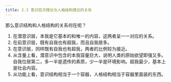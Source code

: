 ```yaml
---
title: 2.3 意识层次理论与人格结构理论的关系
---
```


 那么意识结构和人格结构的关系何在呢？ 

1. 在潜意识层，本我是它基本的和唯一的内容，这两者呈一一对应的关系。
2.  在前意识层，既有自我也有超我，而且自我居多。 
3.  在意识层，同样既有自我也有超我，两者的比例较为接近。 
4.  从含量上看，潜意识中包含的本我容量巨大，说明人类的原始欲望即强又多。自我位居第二，多一半是遗传的素质，少一半是环境影响。超我最少，基本上是社会内容。 
5.  从功能上看，意识结构相当于一个容器，人格结构相当于容器里面装的东西。  

